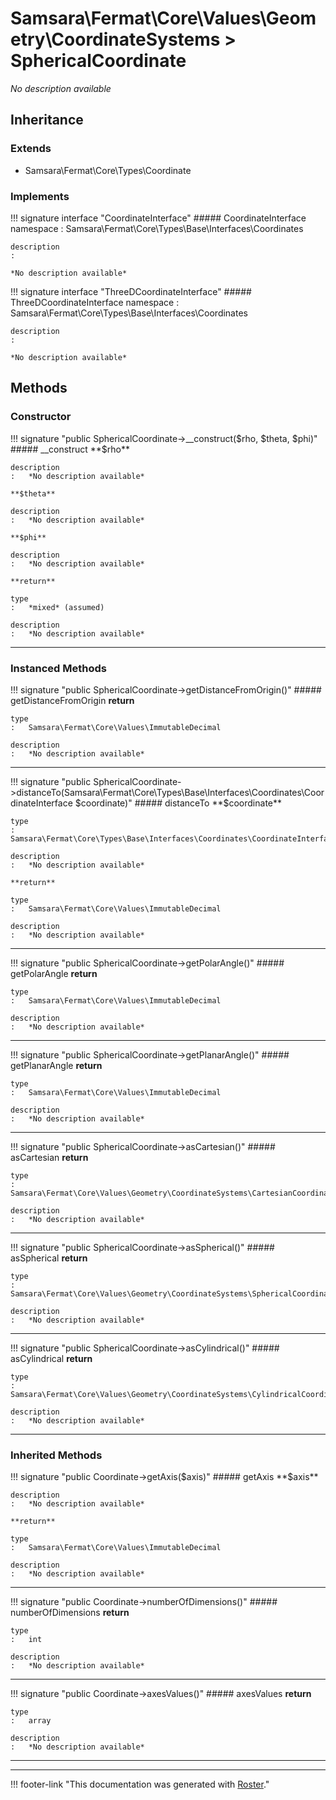 # Samsara\Fermat\Core\Values\Geometry\CoordinateSystems > SphericalCoordinate

*No description available*


## Inheritance


### Extends

- Samsara\Fermat\Core\Types\Coordinate


### Implements

!!! signature interface "CoordinateInterface"
    ##### CoordinateInterface
    namespace
    :   Samsara\Fermat\Core\Types\Base\Interfaces\Coordinates

    description
    :   

    *No description available*

!!! signature interface "ThreeDCoordinateInterface"
    ##### ThreeDCoordinateInterface
    namespace
    :   Samsara\Fermat\Core\Types\Base\Interfaces\Coordinates

    description
    :   

    *No description available*



## Methods


### Constructor

!!! signature "public SphericalCoordinate->__construct($rho, $theta, $phi)"
    ##### __construct
    **$rho**

    description
    :   *No description available*

    **$theta**

    description
    :   *No description available*

    **$phi**

    description
    :   *No description available*

    **return**

    type
    :   *mixed* (assumed)

    description
    :   *No description available*
    
---



### Instanced Methods

!!! signature "public SphericalCoordinate->getDistanceFromOrigin()"
    ##### getDistanceFromOrigin
    **return**

    type
    :   Samsara\Fermat\Core\Values\ImmutableDecimal

    description
    :   *No description available*
    
---

!!! signature "public SphericalCoordinate->distanceTo(Samsara\Fermat\Core\Types\Base\Interfaces\Coordinates\CoordinateInterface $coordinate)"
    ##### distanceTo
    **$coordinate**

    type
    :   Samsara\Fermat\Core\Types\Base\Interfaces\Coordinates\CoordinateInterface

    description
    :   *No description available*

    **return**

    type
    :   Samsara\Fermat\Core\Values\ImmutableDecimal

    description
    :   *No description available*
    
---

!!! signature "public SphericalCoordinate->getPolarAngle()"
    ##### getPolarAngle
    **return**

    type
    :   Samsara\Fermat\Core\Values\ImmutableDecimal

    description
    :   *No description available*
    
---

!!! signature "public SphericalCoordinate->getPlanarAngle()"
    ##### getPlanarAngle
    **return**

    type
    :   Samsara\Fermat\Core\Values\ImmutableDecimal

    description
    :   *No description available*
    
---

!!! signature "public SphericalCoordinate->asCartesian()"
    ##### asCartesian
    **return**

    type
    :   Samsara\Fermat\Core\Values\Geometry\CoordinateSystems\CartesianCoordinate

    description
    :   *No description available*
    
---

!!! signature "public SphericalCoordinate->asSpherical()"
    ##### asSpherical
    **return**

    type
    :   Samsara\Fermat\Core\Values\Geometry\CoordinateSystems\SphericalCoordinate

    description
    :   *No description available*
    
---

!!! signature "public SphericalCoordinate->asCylindrical()"
    ##### asCylindrical
    **return**

    type
    :   Samsara\Fermat\Core\Values\Geometry\CoordinateSystems\CylindricalCoordinate

    description
    :   *No description available*
    
---



### Inherited Methods

!!! signature "public Coordinate->getAxis($axis)"
    ##### getAxis
    **$axis**

    description
    :   *No description available*

    **return**

    type
    :   Samsara\Fermat\Core\Values\ImmutableDecimal

    description
    :   *No description available*
    
---

!!! signature "public Coordinate->numberOfDimensions()"
    ##### numberOfDimensions
    **return**

    type
    :   int

    description
    :   *No description available*
    
---

!!! signature "public Coordinate->axesValues()"
    ##### axesValues
    **return**

    type
    :   array

    description
    :   *No description available*
    
---




---
!!! footer-link "This documentation was generated with [Roster](https://jordanrl.github.io/Roster/)."